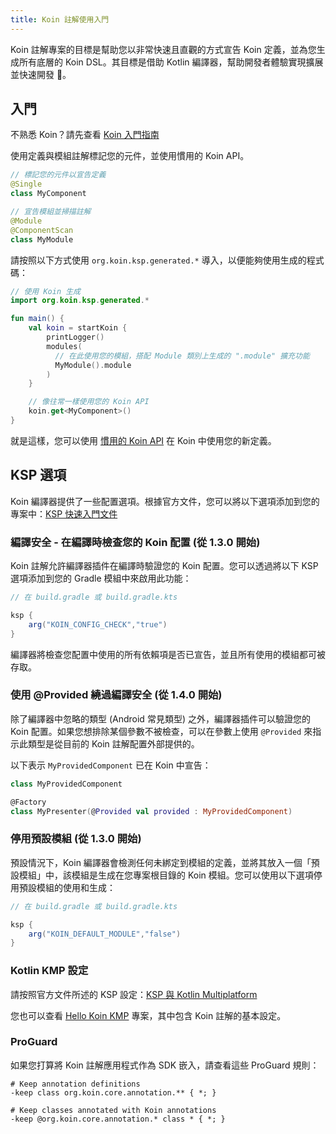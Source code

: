 ```yaml
---
title: Koin 註解使用入門
---
```


Koin 註解專案的目標是幫助您以非常快速且直觀的方式宣告 Koin 定義，並為您生成所有底層的 Koin DSL。其目標是借助 Kotlin 編譯器，幫助開發者體驗實現擴展並快速開發 🚀。

## 入門

不熟悉 Koin？請先查看 [Koin 入門指南](https://insert-koin.io/docs/quickstart/kotlin)

使用定義與模組註解標記您的元件，並使用慣用的 Koin API。

```kotlin
// 標記您的元件以宣告定義
@Single
class MyComponent
```

```kotlin
// 宣告模組並掃描註解
@Module
@ComponentScan
class MyModule
```

請按照以下方式使用 `org.koin.ksp.generated.*` 導入，以便能夠使用生成的程式碼：

```kotlin
// 使用 Koin 生成
import org.koin.ksp.generated.*

fun main() {
    val koin = startKoin {
        printLogger()
        modules(
          // 在此使用您的模組，搭配 Module 類別上生成的 ".module" 擴充功能
          MyModule().module
        )
    }

    // 像往常一樣使用您的 Koin API
    koin.get<MyComponent>()
}
```

就是這樣，您可以使用 [慣用的 Koin API](https://insert-koin.io/docs/reference/introduction) 在 Koin 中使用您的新定義。

## KSP 選項

Koin 編譯器提供了一些配置選項。根據官方文件，您可以將以下選項添加到您的專案中：[KSP 快速入門文件](https://kotlinlang.org/docs/ksp-quickstart.html#pass-options-to-processors)

### 編譯安全 - 在編譯時檢查您的 Koin 配置 (從 1.3.0 開始)

Koin 註解允許編譯器插件在編譯時驗證您的 Koin 配置。您可以透過將以下 KSP 選項添加到您的 Gradle 模組中來啟用此功能：

```groovy
// 在 build.gradle 或 build.gradle.kts

ksp {
    arg("KOIN_CONFIG_CHECK","true")
}
```

編譯器將檢查您配置中使用的所有依賴項是否已宣告，並且所有使用的模組都可被存取。

### 使用 @Provided 繞過編譯安全 (從 1.4.0 開始)

除了編譯器中忽略的類型 (Android 常見類型) 之外，編譯器插件可以驗證您的 Koin 配置。如果您想排除某個參數不被檢查，可以在參數上使用 `@Provided` 來指示此類型是從目前的 Koin 註解配置外部提供的。

以下表示 `MyProvidedComponent` 已在 Koin 中宣告：

```kotlin
class MyProvidedComponent

@Factory
class MyPresenter(@Provided val provided : MyProvidedComponent)
```

### 停用預設模組 (從 1.3.0 開始)

預設情況下，Koin 編譯器會檢測任何未綁定到模組的定義，並將其放入一個「預設模組」中，該模組是生成在您專案根目錄的 Koin 模組。您可以使用以下選項停用預設模組的使用和生成：

```groovy
// 在 build.gradle 或 build.gradle.kts

ksp {
    arg("KOIN_DEFAULT_MODULE","false")
}
```

### Kotlin KMP 設定

請按照官方文件所述的 KSP 設定：[KSP 與 Kotlin Multiplatform](https://kotlinlang.org/docs/ksp-multiplatform.html)

您也可以查看 [Hello Koin KMP](https://github.com/InsertKoinIO/hello-kmp/tree/annotations) 專案，其中包含 Koin 註解的基本設定。

### ProGuard

如果您打算將 Koin 註解應用程式作為 SDK 嵌入，請查看這些 ProGuard 規則：

```
# Keep annotation definitions
-keep class org.koin.core.annotation.** { *; }

# Keep classes annotated with Koin annotations  
-keep @org.koin.core.annotation.* class * { *; }
```
